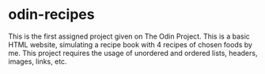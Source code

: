 # odin-recipes

This is the first assigned project given on The Odin Project. This is a basic HTML website, simulating a recipe book with 4 recipes of chosen foods by me. This project requires the usage of unordered and ordered lists, headers, images, links, etc.